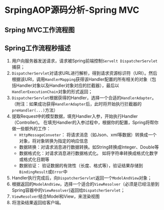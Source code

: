 # SrpingAOP源码分析-Spring MVC

## Srping MVC工作流程图

## Spring工作流程秒描述

1. 用户向服务器发送请求，请求被Spring前端控制`Servelt DispatcherServlet`捕获；
2. `DispatcherServlet`对请求URL进行解析，得到请求资源标识符（URI）。然后根据该URI，调用`HandlerMapping`获得该Handler配置的所有相关的对象（包括Handler对象以及Handler对象对应的拦截器），最后以`HandlerExecutionChain`对象的形式返回；
3. `DispatcherServlet`根据获得的Handler，选择一个合适的`HandlerAdapter`。（附注：如果成功获得`HandlerAdapter`后，此时将开始执行拦截器的`preHandler(...)`方法）
4. 提取Request中的模型数据，填充Handler入参，开始执行Handler（Controller)。 在填充Handler的入参过程中，根据你的配置，Spring将帮你做一些额外的工作：
    * `HttpMessageConveter`： 将请求消息（如Json、xml等数据）转换成一个对象，将对象转换为指定的响应信息
    * 数据转换：对请求消息进行数据转换。如String转换成Integer、Double等
    * 数据格式化：对请求消息进行数据格式化。 如将字符串转换成格式化数字或格式化日期等
    * 数据验证： 验证数据的有效性（长度、格式等），验证结果存储到`BindingResult`或`Error`中
5. Handler执行完成后，向`DispatcherServlet`返回一个`ModelAndView`对象；
6. 根据返回的`ModelAndView`，选择一个适合的`ViewResolver`（必须是已经注册到Spring容器中的`ViewResolver`)返回给`DispatcherServlet`；
7. `ViewResolver`结合Model和View，来渲染视图
8. 将渲染结果返回给客户端。
